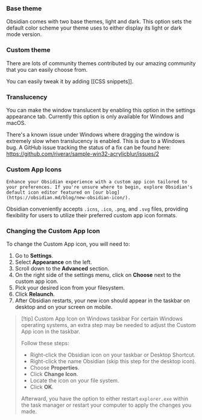 ### Base theme

Obsidian comes with two base themes, light and dark. This option sets the default color scheme your theme uses to either display its light or dark mode version.

### Custom theme

There are lots of community themes contributed by our amazing community that you can easily choose from.

You can easily tweak it by adding [[CSS snippets]].

### Translucency

You can make the window translucent by enabling this option in the settings appearance tab. Currently this option is only available for Windows and macOS.

There's a known issue under Windows where dragging the window is extremely slow when translucency is enabled. This is due to a Windows bug. A GitHub issue tracking the status of a fix can be found here: https://github.com/riverar/sample-win32-acrylicblur/issues/2

### Custom App Icons

	Enhance your Obsidian experience with a custom app icon tailored to your preferences. If you're unsure where to begin, explore Obsidian's default icon editor featured on [our blog](https://obsidian.md/blog/new-obsidian-icon/).

Obsidian conveniently accepts `.icns`, `.ico`, `.png`, and `.svg` files, providing flexibility for users to utilize their preferred custom app icon formats.

### Changing the Custom App Icon

To change the Custom App icon, you will need to:

1. Go to **Settings**.
2. Select **Appearance** on the left.
3. Scroll down to the **Advanced** section.
4. On the right side of the settings menu, click on **Choose** next to the custom app icon.
5. Pick your desired icon from your filesystem.
6. Click **Relaunch**.
7. After Obsidian restarts, your new icon should appear in the taskbar on desktop and on your screen on mobile.

> [!tip] Custom App Icon on Windows taskbar 
> For certain Windows operating systems, an extra step may be needed to adjust the Custom App icon in the taskbar.
> 
> Follow these steps:
> - Right-click the Obsidian icon on your taskbar or Desktop Shortcut.
> - Right-click the name Obsidian (skip this step for the desktop icon).
> - Choose **Properties**.
> - Click **Change Icon**.
> - Locate the icon on your file system.
> - Click **OK**.
> 
> Afterward, you have the option to either restart `explorer.exe` within the task manager or restart your computer to apply the changes you made.
